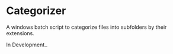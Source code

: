 # Categorizer
A windows batch script to categorize files into subfolders by their extensions. 

In Development..